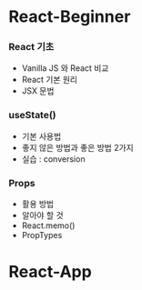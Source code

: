 # React-Beginner

### React 기초 
- Vanilla JS 와 React 비교
- React 기본 원리
- JSX 문법

### useState()
- 기본 사용법
- 좋지 않은 방법과 좋은 방법 2가지
- 실습 : conversion

### Props
- 활용 방법
- 알아야 할 것
- React.memo()
- PropTypes

# React-App

